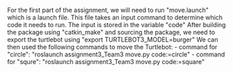 For the first part of the assignment, we will need to run "move.launch" which is a launch file.
This file takes an input command to determine which code it needs to run.
The input is stored in the variable "code"
After building the package using "catkin_make" and sourcing the package, we need to export the turtlebot using "export TURTLEBOT3_MODEL=burger"
We can then used the following commands to move the Turtlebot:
	- command for "circle": "roslaunch assignment3_Team3 move.py code:=circle"
	- command for "squre": "roslaunch assignment3_Team3 move.py code:=square"
